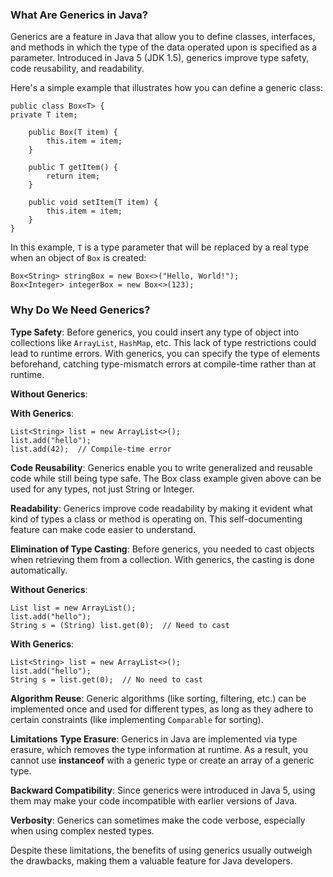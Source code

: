 ### What Are Generics in Java?
Generics are a feature in Java that allow you to define classes, interfaces, and methods in which the type of the data operated upon is specified as a parameter. Introduced in Java 5 (JDK 1.5), generics improve type safety, code reusability, and readability.

Here's a simple example that illustrates how you can define a generic class:

    public class Box<T> {
    private T item;
    
        public Box(T item) {
            this.item = item;
        }
    
        public T getItem() {
            return item;
        }
    
        public void setItem(T item) {
            this.item = item;
        }
    }

In this example, `T` is a type parameter that will be replaced by a real type when an object of `Box` is created:


    Box<String> stringBox = new Box<>("Hello, World!");
    Box<Integer> integerBox = new Box<>(123);

### Why Do We Need Generics?
**Type Safety**: Before generics, you could insert any type of object into collections like `ArrayList`, `HashMap`, etc. This lack of type restrictions could lead to runtime errors. With generics, you can specify the type of elements beforehand, catching type-mismatch errors at compile-time rather than at runtime.

**Without Generics**:


**With Generics**:

    List<String> list = new ArrayList<>();
    list.add("hello");
    list.add(42);  // Compile-time error

**Code Reusability**: Generics enable you to write generalized and reusable code while still being type safe. The Box class example given above can be used for any types, not just String or Integer.

**Readability**: Generics improve code readability by making it evident what kind of types a class or method is operating on. This self-documenting feature can make code easier to understand.

**Elimination of Type Casting**: Before generics, you needed to cast objects when retrieving them from a collection. With generics, the casting is done automatically.

**Without Generics**:

    List list = new ArrayList();
    list.add("hello");
    String s = (String) list.get(0);  // Need to cast

**With Generics**:

    List<String> list = new ArrayList<>();
    list.add("hello");
    String s = list.get(0);  // No need to cast

**Algorithm Reuse**: Generic algorithms (like sorting, filtering, etc.) can be implemented once and used for different types, as long as they adhere to certain constraints (like implementing `Comparable` for sorting).

**Limitations**
**Type Erasure**: Generics in Java are implemented via type erasure, which removes the type information at runtime. As a result, you cannot use **instanceof** with a generic type or create an array of a generic type.

**Backward Compatibility**: Since generics were introduced in Java 5, using them may make your code incompatible with earlier versions of Java.

**Verbosity**: Generics can sometimes make the code verbose, especially when using complex nested types.

Despite these limitations, the benefits of using generics usually outweigh the drawbacks, making them a valuable feature for Java developers.